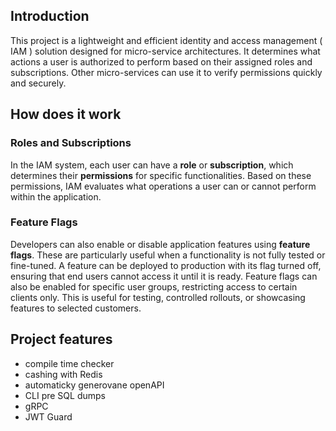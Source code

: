 ## Introduction 

This project is a lightweight and efficient identity and access management ( IAM ) solution designed for micro-service architectures. It determines what actions a user is authorized to perform based on their assigned roles and subscriptions. Other micro-services can use it to verify permissions quickly and securely.

## How does it work

### Roles and Subscriptions

In the IAM system, each user can have a **role** or **subscription**, which determines their **permissions** for specific functionalities. Based on these permissions, IAM evaluates what operations a user can or cannot perform within the application.

### Feature Flags

Developers can also enable or disable application features using **feature flags**. These are particularly useful when a functionality is not fully tested or fine-tuned. A feature can be deployed to production with its flag turned off, ensuring that end users cannot access it until it is ready. Feature flags can also be enabled for specific user groups, restricting access to certain clients only. This is useful for testing, controlled rollouts, or showcasing features to selected customers.



## Project features 

- compile time checker
- cashing with Redis
- automaticky generovane openAPI
- CLI pre SQL dumps
- gRPC
- JWT Guard
